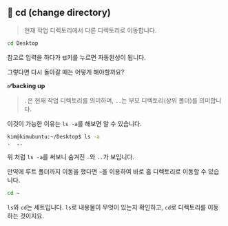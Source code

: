 ## 📌 cd (change directory)

> 현재 작업 디렉토리에서 다른 디렉토리로 이동합니다.

```bash
cd Desktop
```

참고로 입력을 하다가 `탭`키를 누르면 자동완성이 됩니다.

그렇다면 다시 돌아갈 때는 어떻게 해야할까요?

**✅backing up**

> `.`은 현재 작업 디렉토리를 의미하며, `..`는 부모 디렉토리(상위 폴더)를 의미합니다.

이것이 가능한 이유는 `ls -a`를 해보면 알 수 있습니다.

```bash
kim@kimubuntu:~/Desktop$ ls -a
.  ..
```

위 처럼 `ls -a`를 써보니 숨겨진 `.`와 `..`가 보입니다.

만약에 루트 폴더까지 이동을 했다면 `~`을 이용하여 바로 홈 디렉토리로 이동할 수 있습니다.

```bash
cd ~
```

`ls`와 `cd`는 세트입니다. `ls`로 내용물이 무엇이 있는지 확인하고, `cd`로 디렉토리를 이동하는 것이지요.
